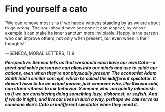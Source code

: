 # Find yourself a cato

“We can remove most sins if we have a witness standing by as we are about to go wrong. The soul should have someone it can respect, by whose example it can make its inner sanctum more inviolable. Happy is the person who can improve others, not only when present, but even when in their thoughts!”

—SENECA, MORAL LETTERS, 11.9

***Perspective: Seneca tells us that we should each have our own Cato—a great and noble person we can allow into our minds and use to guide our actions, even when they’re not physically present. The economist Adam Smith had a similar concept, which he called the indifferent spectator. It doesn’t have to be an actual person, just someone who, like Seneca said, can stand witness to our behavior. Someone who can quietly admonish us if we are considering doing something lazy, dishonest, or selfish. And if we do it right, and live our lives in such a way, perhaps we can serve as someone else’s Cato or indifferent spectator when they need it.***